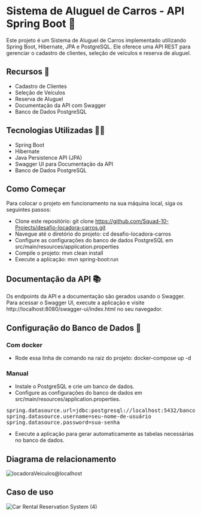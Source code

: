 # Sistema de Aluguel de Carros - API Spring Boot 🚗
Este projeto é um Sistema de Aluguel de Carros implementado utilizando Spring Boot, Hibernate, JPA e PostgreSQL. Ele oferece uma API REST para gerenciar o cadastro de clientes, seleção de veículos e reserva de aluguel.

## Recursos 🔧
- Cadastro de Clientes
- Seleção de Veículos
- Reserva de Aluguel
- Documentação da API com Swagger
- Banco de Dados PostgreSQL

## Tecnologias Utilizadas 👨‍💻
- Spring Boot
- Hibernate
- Java Persistence API (JPA)
- Swagger UI para Documentação da API
- Banco de Dados PostgreSQL

## Como Começar
Para colocar o projeto em funcionamento na sua máquina local, siga os seguintes passos:

- Clone este repositório: git clone https://github.com/Squad-10-Projects/desafio-locadora-carros.git
- Navegue até o diretório do projeto: cd desafio-locadora-carros
- Configure as configurações do banco de dados PostgreSQL em src/main/resources/application.properties
- Compile o projeto: mvn clean install
- Execute a aplicação: mvn spring-boot:run

## Documentação da API 📚
Os endpoints da API e a documentação são gerados usando o Swagger. Para acessar o Swagger UI, execute a aplicação e visite http://localhost:8080/swagger-ui/index.html no seu navegador.

## Configuração do Banco de Dados 📙
### Com docker
- Rode essa linha de comando na raiz do projeto: docker-compose up -d
### Manual
- Instale o PostgreSQL e crie um banco de dados.
- Configure as configurações do banco de dados em src/main/resources/application.properties.
<pre>
spring.datasource.url=jdbc:postgresql://localhost:5432/banco_de_dados_aluguel_carros
spring.datasource.username=seu-nome-de-usuário
spring.datasource.password=sua-senha
</pre>
- Execute a aplicação para gerar automaticamente as tabelas necessárias no banco de dados.

## Diagrama de relacionamento


![locadoraVeiculos@localhost](https://github.com/Squad-10-Projects/desafio-locadora-carros/assets/125394284/87f833e9-dab0-4d3a-8d5c-d9973e5e45e4)


## Caso de uso


![Car Rental Reservation System (4)](https://github.com/Squad-10-Projects/desafio-locadora-carros/assets/125394284/0ddfc82c-46e7-4ace-80f1-ff65dc6b9388)

  
